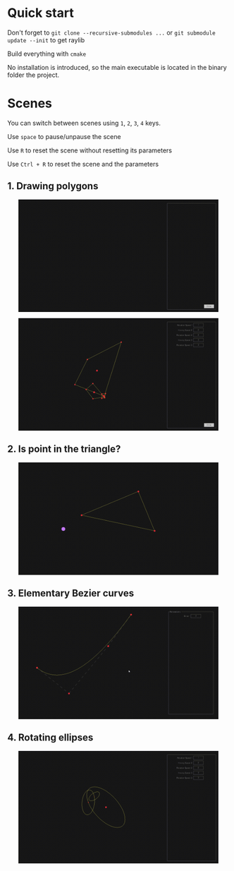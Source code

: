 # Quick start

Don't forget to `git clone --recursive-submodules ...` or `git submodule update --init` to get raylib

Build everything with `cmake`

No installation is introduced, so the main executable is located in the binary folder the project.

# Scenes

You can switch between scenes using `1`, `2`, `3`, `4` keys.

Use `space` to pause/unpause the scene

Use `R` to reset the scene without resetting its parameters

Use `Ctrl + R` to reset the scene and the parameters 

## 1. Drawing polygons

<img src=".github/2.gif" alt="scene_2_1" width="90%" height="90%" style="display: block;
    margin-left: auto;
    margin-right: auto;">
</img>

<img src=".github/3.gif" alt="scene_2_2" width="90%" height="90%" style="display: block;
    margin-left: auto;
    margin-right: auto;">
</img>

## 2. Is point in the triangle?

<img src=".github/4.gif" alt="scene_3" width="90%" height="90%" style="display: block;
    margin-left: auto;
    margin-right: auto;">
</img>

## 3. Elementary Bezier curves

<img src=".github/5.gif" alt="scene_3" width="90%" height="90%" style="display: block;
    margin-left: auto;
    margin-right: auto;">
</img>

## 4. Rotating ellipses

<img src=".github/1.gif" alt="scene_1" width="90%" height="90%" style="display: block;
    margin-left: auto;
    margin-right: auto;">
</img>
